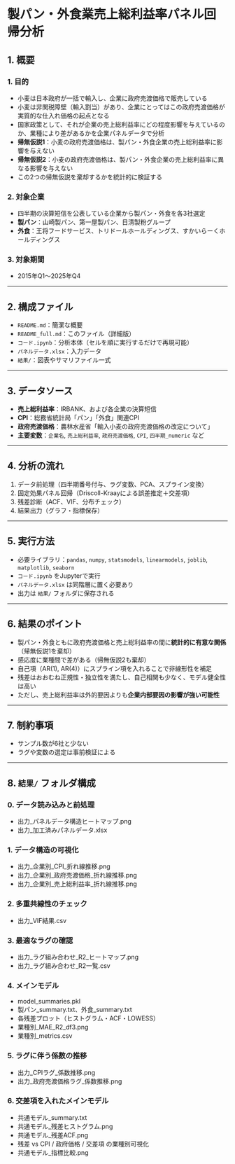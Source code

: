 # 製パン・外食業売上総利益率パネル回帰分析

## 1. 概要

### 1. 目的

- 小麦は日本政府が一括で輸入し、企業に政府売渡価格で販売している  
- 小麦は非関税障壁（輸入割当）があり、企業にとってはこの政府売渡価格が実質的な仕入れ価格の起点となる  
- 国家政策として、それが企業の売上総利益率にどの程度影響を与えているのか、業種により差があるかを企業パネルデータで分析  
- **帰無仮説1**：小麦の政府売渡価格は、製パン・外食企業の売上総利益率に影響を与えない  
- **帰無仮説2**：小麦の政府売渡価格は、製パン・外食企業の売上総利益率に異なる影響を与えない  
- この2つの帰無仮説を棄却するかを統計的に検証する

### 2. 対象企業

- 四半期の決算短信を公表している企業から製パン・外食を各3社選定  
- **製パン**：山崎製パン、第一屋製パン、日清製粉グループ  
- **外食**：王将フードサービス、トリドールホールディングス、すかいらーくホールディングス

### 3. 対象期間

- 2015年Q1〜2025年Q4

---

## 2. 構成ファイル

- `README.md`：簡潔な概要
- `README_full.md`：このファイル（詳細版）
- `コード.ipynb`：分析本体（セルを順に実行するだけで再現可能）
- `パネルデータ.xlsx`：入力データ
- `結果/`：図表やサマリファイル一式

---

## 3. データソース

- **売上総利益率**：IRBANK、および各企業の決算短信
- **CPI**：総務省統計局「パン」「外食」関連CPI
- **政府売渡価格**：農林水産省「輸入小麦の政府売渡価格の改定について」
- **主要変数**：`企業名`, `売上総利益率`, `政府売渡価格`, `CPI`, `四半期_numeric` など

---

## 4. 分析の流れ

1. データ前処理（四半期番号付与、ラグ変数、PCA、スプライン変換）
2. 固定効果パネル回帰（Driscoll-Kraayによる誤差推定＋交差項）
3. 残差診断（ACF、VIF、分布チェック）
4. 結果出力（グラフ・指標保存）

---

## 5. 実行方法

- 必要ライブラリ：`pandas`, `numpy`, `statsmodels`, `linearmodels`, `joblib`, `matplotlib`, `seaborn`
- `コード.ipynb` をJupyterで実行
- `パネルデータ.xlsx` は同階層に置く必要あり
- 出力は `結果/` フォルダに保存される

---

## 6. 結果のポイント

- 製パン・外食ともに政府売渡価格と売上総利益率の間に**統計的に有意な関係**（帰無仮説1を棄却）
- 感応度に業種間で差がある（帰無仮説2も棄却）
- 自己項（AR(1), AR(4)）にスプライン項を入れることで非線形性を補足
- 残差はおおむね正規性・独立性を満たし、自己相関も少なく、モデル健全性は高い
- ただし、売上総利益率は外的要因よりも**企業内部要因の影響が強い可能性**

---

## 7. 制約事項

- サンプル数が6社と少ない
- ラグや変数の選定は事前検証による

---

## 8. `結果/` フォルダ構成

### 0. データ読み込みと前処理
- 出力_パネルデータ構造ヒートマップ.png  
- 出力_加工済みパネルデータ.xlsx  

### 1. データ構造の可視化
- 出力_企業別_CPI_折れ線推移.png  
- 出力_企業別_政府売渡価格_折れ線推移.png  
- 出力_企業別_売上総利益率_折れ線推移.png  

### 2. 多重共線性のチェック
- 出力_VIF結果.csv  

### 3. 最適なラグの確認
- 出力_ラグ組み合わせ_R2_ヒートマップ.png  
- 出力_ラグ組み合わせ_R2一覧.csv  

### 4. メインモデル
- model_summaries.pkl  
- 製パン_summary.txt、外食_summary.txt  
- 各残差プロット（ヒストグラム・ACF・LOWESS）  
- 業種別_MAE_R2_df3.png  
- 業種別_metrics.csv  

### 5. ラグに伴う係数の推移
- 出力_CPIラグ_係数推移.png  
- 出力_政府売渡価格ラグ_係数推移.png  

### 6. 交差項を入れたメインモデル
- 共通モデル_summary.txt  
- 共通モデル_残差ヒストグラム.png  
- 共通モデル_残差ACF.png  
- 残差 vs CPI / 政府価格 / 交差項 の業種別可視化  
- 共通モデル_指標比較.png
